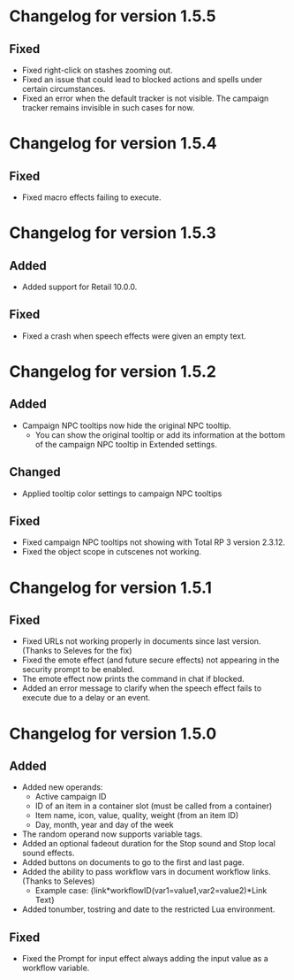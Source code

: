 # Changelog for version 1.5.5

## Fixed

- Fixed right-click on stashes zooming out.
- Fixed an issue that could lead to blocked actions and spells under certain circumstances.
- Fixed an error when the default tracker is not visible. The campaign tracker remains invisible in such cases for now.

# Changelog for version 1.5.4

## Fixed

- Fixed macro effects failing to execute.

# Changelog for version 1.5.3

## Added

- Added support for Retail 10.0.0.

## Fixed

- Fixed a crash when speech effects were given an empty text.

# Changelog for version 1.5.2

## Added

- Campaign NPC tooltips now hide the original NPC tooltip.
  - You can show the original tooltip or add its information at the bottom of the campaign NPC tooltip in Extended settings.

## Changed

- Applied tooltip color settings to campaign NPC tooltips

## Fixed

- Fixed campaign NPC tooltips not showing with Total RP 3 version 2.3.12.
- Fixed the object scope in cutscenes not working.

# Changelog for version 1.5.1

## Fixed

- Fixed URLs not working properly in documents since last version. (Thanks to Seleves for the fix)
- Fixed the emote effect (and future secure effects) not appearing in the security prompt to be enabled.
- The emote effect now prints the command in chat if blocked.
- Added an error message to clarify when the speech effect fails to execute due to a delay or an event.

# Changelog for version 1.5.0

## Added

- Added new operands:
  - Active campaign ID
  - ID of an item in a container slot (must be called from a container)
  - Item name, icon, value, quality, weight (from an item ID)
  - Day, month, year and day of the week
- The random operand now supports variable tags.
- Added an optional fadeout duration for the Stop sound and Stop local sound effects.
- Added buttons on documents to go to the first and last page.
- Added the ability to pass workflow vars in document workflow links. (Thanks to Seleves)
    - Example case: {link\*workflowID(var1=value1,var2=value2)\*Link Text}
- Added tonumber, tostring and date to the restricted Lua environment.

## Fixed

- Fixed the Prompt for input effect always adding the input value as a workflow variable.
